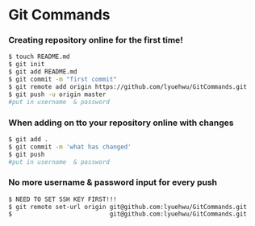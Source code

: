 # Git Commands

### Creating repository online for the <b>first time</b>!

``` sh
$ touch README.md
$ git init
$ git add README.md
$ git commit -m "first commit"
$ git remote add origin https://github.com/lyuehwu/GitCommands.git
$ git push -u origin master
#put in username  & password
```

### When adding on tto your repository online with changes
``` sh
$ git add .
$ git commit -m 'what has changed'
$ git push
#put in username  & password
```
### No more username & password input for every push

```sh
$ NEED TO SET SSH KEY FIRST!!!
$ git remote set-url origin git@github.com:lyuehwu/GitCommands.git
$                           git@github.com:lyuehwu/GitCommands.git

```



